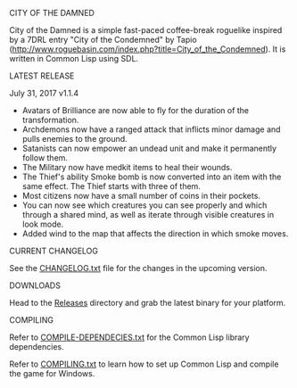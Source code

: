CITY OF THE DAMNED

City of the Damned is a simple fast-paced coffee-break roguelike inspired by a 7DRL entry "City of the Condemned" by Tapio (http://www.roguebasin.com/index.php?title=City_of_the_Condemned). 
It is written in Common Lisp using SDL.

LATEST RELEASE

July 31, 2017 v1.1.4

- Avatars of Brilliance are now able to fly for the duration of the transformation.
- Archdemons now have a ranged attack that inflicts minor damage and pulls enemies to the ground.
- Satanists can now empower an undead unit and make it permanently follow them.
- The Military now have medkit items to heal their wounds.
- The Thief's ability Smoke bomb is now converted into an item with the same effect. The Thief starts with three of them.
- Most citizens now have a small number of coins in their pockets.
- You can now see which creatures you can see properly and which through a shared mind, as well as iterate through visible creatures in look mode.
- Added wind to the map that affects the direction in which smoke moves.

CURRENT CHANGELOG

See the [CHANGELOG.txt](https://github.com/gwathlobal/CotD/blob/master/CHANGELOG.txt) file for the changes in the upcoming version.

DOWNLOADS

Head to the [Releases](https://github.com/gwathlobal/CotD/releases) directory and grab the latest binary for your platform.

COMPILING

Refer to [COMPILE-DEPENDECIES.txt](https://github.com/gwathlobal/CotD/blob/master/COMPILE-DEPENDECIES.txt) for the Common Lisp library dependencies.

Refer to [COMPILING.txt](https://github.com/gwathlobal/CotD/blob/master/COMPILING.txt) to learn how to set up Common Lisp and compile the game for Windows.